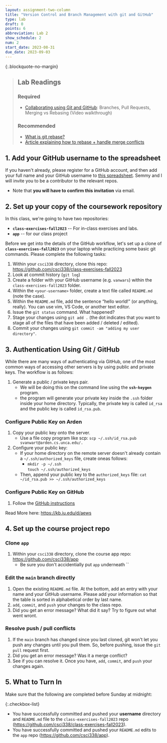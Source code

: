 ```yaml
---
layout: assignment-two-column
title: "Version Control and Branch Management with git and GitHub"
type: lab
draft: 0
points: 6
abbreviation: Lab 2
show_schedule: 2
num: 2
start_date: 2023-08-31
due_date: 2023-09-03
---
```


{:.blockquote-no-margin}
> ## Lab Readings
> 
> ### Required
> * <a href="https://www.youtube.com/watch?v=_wQdY_5Tb5Q" target="_blank">Collaborating using Git and GitHub</a>: Branches, Pull Requests, Merging vs Rebasing (Video walkthrough)
> 
> ### Recommended
> * <a href="https://www.youtube.com/watch?v=_UZEXUrj-Ds" target="_blank">What is git rebase?</a>
> * <a href="https://www.atlassian.com/git/tutorials/comparing-workflows" target="_blank">Article explaining how to rebase + handle merge conflicts</a>

## 1. Add your GitHub username to the spreadsheet
If you haven't already, please register for a GitHub account, and then add your full name and your GitHub username to <a href="https://docs.google.com/spreadsheets/d/1UYLm8ZoEivGhikw6pbh2CTGSh3lixfvceGENRD3z-No/edit?usp=sharing" target="_blank">this spreadsheet</a>. Semmy and I will invite you to be a contributor to the relevant repos.
* Note that **you will have to confirm this invitation** via email.

## 2. Set up your copy of the coursework repository
In this class, we're going to have two repositories:
* **`class-exercises-fall2023`** -- For in-class exercises and labs.
* **`app`** -- for our class project

Before we get into the details of the GitHub workflow, let's set up a clone of **`class-exercises-fall2023`** on your laptop while practicing some basic git commands. Please complete the following tasks:

1. Within your `csci338` directory, clone this repo:
<a href="https://github.com/csci338/class-exercises-fall2023" target="_blank">https://github.com/csci338/class-exercises-fall2023</a>
1. Look at commit history (`git log`)
1. Create a folder with your GitHub username (e.g. `vanwars`) within the `class-exercises-fall2023` folder.
1. Within the `<your-username>` folder, create a text file called `README.md` (note the case). 
1. Within the `README.md` file, add the sentence “hello world!” (or anything, really). You can use vim, VS Code, or another text editor.
1. Issue the `git status` command. What happened?
1. Stage your changes using `git add .` (the dot indicates that you want to stage all of the files that have been added / deleted / edited).
1. Commit your changes using `git commit -am "adding my user directory"`.

## 3. Authentication Using Git / GitHub
While there are many ways of authenticating via GitHub, one of the most common ways of accessing other servers is by using public and private keys. The workflow is as follows:
1. Generate a public / private keys pair. 
    * We will be doing this on the command line using the **`ssh-keygen`** program.
    * the program will generate your private key inside the `.ssh` folder inside your home directory. Typically, the private key is  called `id_rsa` and the public key is called `id_rsa.pub`.

### Configure Public Key on Arden
1. Copy your public key onto the server.
    * Use a file copy program like scp: `scp ~/.ssh/id_rsa.pub svanwart@arden.cs.unca.edu/.`
1. Configure your public key:
    * If your home directory on the remote server doesn't already contain a `~/.ssh/authorized_keys` file, create oneas follows:
        * `mkdir -p ~/.ssh`<br>`touch ~/.ssh/authorized_keys`
    * Then, append your public key to the `authorized_keys` file: `cat ~/id_rsa.pub >> ~/.ssh/authorized_keys`

### Configure Public Key on GitHub
1. Follow the <a href="https://docs.github.com/en/authentication/connecting-to-github-with-ssh/adding-a-new-ssh-key-to-your-github-account" target="_blank">GitHub instructions</a>

Read More here: <a href="https://kb.iu.edu/d/aews" target="_blank">https://kb.iu.edu/d/aews</a>

## 4. Set up the course project repo

### Clone `app`
1. Within your `csci338` directory, clone the course app repo:
<a href="https://github.com/csci338/app" target="_blank">https://github.com/csci338/app</a>
    * Be sure you don't accidentially put `app` underneath ``

### Edit the `main` branch directly
1. Open the existing `README.md` file. At the bottom, add an entry with your name and your GitHub username. Please add your information so that the table is sorted in alphabetical order by last name. 
2. `add`, `commit`, and `push` your changes to the class repo.
3. Did you get an error message? What did it say? Try to figure out what went wront.

### Resolve push / pull conflicts
1. If the `main` branch has changed since you last cloned, git won't let you push any changes until you pull them. So, before pushing, issue the `git pull` request first.
1. Did you get an error message? Was it a merge conflict? 
1. See if you can resolve it. Once you have, `add`, `commit`, and `push` your changes again.


## 5. What to Turn In
Make sure that the following are completed before Sunday at midnight:

{:.checkbox-list}
* You have successfully committed and pushed your **username** directory and `README.md` file to the `class-exercises-fall2023` repo (<a href="https://github.com/csci338/class-exercises-fall2023" target="_blank">https://github.com/csci338/class-exercises-fall2023</a>).
* You have successfully committed and pushed your `README.md` edits to the `app` repo (<a href="https://github.com/csci338/app" target="_blank">https://github.com/csci338/app</a>).